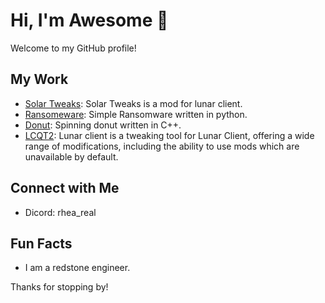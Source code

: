 # Hi, I'm Awesome 👋

Welcome to my GitHub profile!

## My Work

- [Solar Tweaks](https://github.com/theawesomeyopro1/SolarTweaks): Solar Tweaks is a mod for lunar client.
- [Ransomeware](https://gituhb.com/theawesomeyopro1/Malware): Simple Ransomware written in python.
- [Donut](https://github.com/theawesomeyopro1/donutcpp): Spinning donut written in C++.
- [LCQT2](https://github.com/theawesomeyopro1/LCQT2): Lunar client is a tweaking tool for Lunar Client, offering a wide range of modifications, including the ability to use mods which are unavailable by default.

## Connect with Me

- Dicord: rhea_real

## Fun Facts

- I am a redstone engineer.

Thanks for stopping by!
